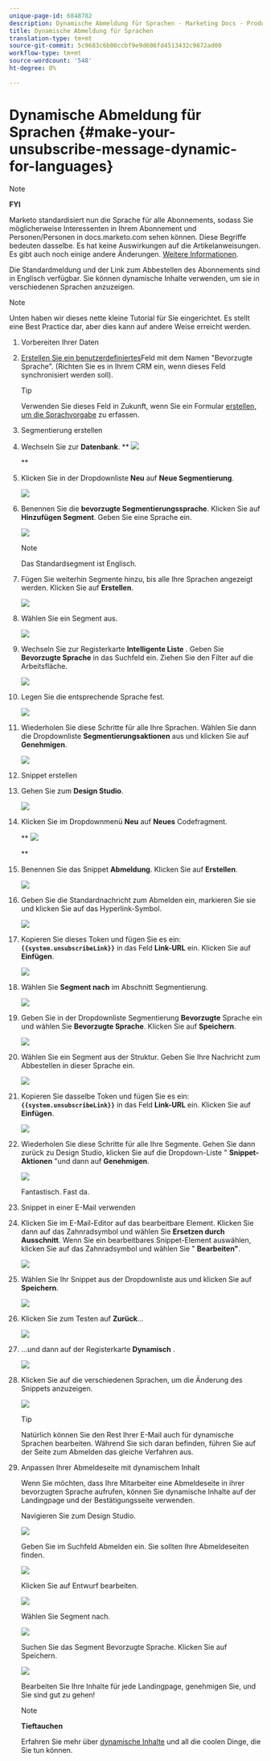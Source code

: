 ```yaml
---
unique-page-id: 6848782
description: Dynamische Abmeldung für Sprachen - Marketing Docs - Produktdokumentation
title: Dynamische Abmeldung für Sprachen
translation-type: tm+mt
source-git-commit: 5c9683c6b00ccbf9e9d606fd4513432c9872ad00
workflow-type: tm+mt
source-wordcount: '548'
ht-degree: 0%

---
```



# Dynamische Abmeldung für Sprachen {#make-your-unsubscribe-message-dynamic-for-languages}

>[!NOTE]
>
>**FYI**
>
>Marketo standardisiert nun die Sprache für alle Abonnements, sodass Sie möglicherweise Interessenten in Ihrem Abonnement und Personen/Personen in docs.marketo.com sehen können. Diese Begriffe bedeuten dasselbe. Es hat keine Auswirkungen auf die Artikelanweisungen. Es gibt auch noch einige andere Änderungen. [Weitere Informationen](http://docs.marketo.com/display/DOCS/Updates+to+Marketo+Terminology).

Die Standardmeldung und der Link zum Abbestellen des Abonnements sind in Englisch verfügbar. Sie können dynamische Inhalte verwenden, um sie in verschiedenen Sprachen anzuzeigen.

>[!NOTE]
>
>Unten haben wir dieses nette kleine Tutorial für Sie eingerichtet. Es stellt eine Best Practice dar, aber dies kann auf andere Weise erreicht werden.

1. Vorbereiten Ihrer Daten
1. [Erstellen Sie ein benutzerdefiniertes](../../../../product-docs/administration/field-management/create-a-custom-field-in-marketo.md)Feld mit dem Namen &quot;Bevorzugte Sprache&quot;. (Richten Sie es in Ihrem CRM ein, wenn dieses Feld synchronisiert werden soll).

   >[!TIP]
   >
   >Verwenden Sie dieses Feld in Zukunft, wenn Sie ein Formular [erstellen, um die Sprachvorgabe](../../../../product-docs/demand-generation/forms/creating-a-form/create-a-form.md) zu erfassen.

1. Segmentierung erstellen
1. Wechseln Sie zur **Datenbank**.
** ![](assets/db.png)

   **

1. Klicken Sie in der Dropdownliste **Neu** auf **Neue Segmentierung**.

   ![](assets/two.png)

1. Benennen Sie die **bevorzugte Segmentierungssprache**. Klicken Sie auf **Hinzufügen Segment**. Geben Sie eine Sprache ein.

   ![](assets/image2015-3-9-8-3a33-3a44.png)

   >[!NOTE]
   >
   >Das Standardsegment ist Englisch.

1. Fügen Sie weiterhin Segmente hinzu, bis alle Ihre Sprachen angezeigt werden. Klicken Sie auf **Erstellen**.

   ![](assets/image2015-3-9-8-3a38-3a5.png)

1. Wählen Sie ein Segment aus.

   ![](assets/image2015-3-9-8-3a38-3a17.png)

1. Wechseln Sie zur Registerkarte **Intelligente Liste** . Geben Sie **Bevorzugte Sprache** in das Suchfeld ein. Ziehen Sie den Filter auf die Arbeitsfläche.

   ![](assets/six.png)

1. Legen Sie die entsprechende Sprache fest.

   ![](assets/seven.png)

1. Wiederholen Sie diese Schritte für alle Ihre Sprachen. Wählen Sie dann die Dropdownliste **Segmentierungsaktionen** aus und klicken Sie auf **Genehmigen**.

   ![](assets/image2015-3-9-8-3a39-3a36.png)

1. Snippet erstellen
1. Gehen Sie zum **Design Studio**.

   ![](assets/ds.png)

1. Klicken Sie im Dropdownmenü **Neu** auf **Neues** Codefragment.

   ** ![](assets/ten.png)

   **

1. Benennen Sie das Snippet **Abmeldung**. Klicken Sie auf **Erstellen**.

   ![](assets/image2015-3-9-8-3a40-3a54.png)

1. Geben Sie die Standardnachricht zum Abmelden ein, markieren Sie sie und klicken Sie auf das Hyperlink-Symbol.

   ![](assets/image2015-3-9-8-3a41-3a47.png)

1. Kopieren Sie dieses Token und fügen Sie es ein: **`{{system.unsubscribeLink}}`** in das Feld **Link-URL** ein. Klicken Sie auf **Einfügen**.

   ![](assets/image2015-3-9-8-3a43-3a17.png)

1. Wählen Sie **Segment nach** im Abschnitt Segmentierung.

   ![](assets/image2015-3-9-8-3a44-3a16.png)

1. Geben Sie in der Dropdownliste Segmentierung **Bevorzugte** Sprache ein und wählen Sie **Bevorzugte Sprache**. Klicken Sie auf **Speichern**.

   ![](assets/image2015-3-9-8-3a44-3a32.png)

1. Wählen Sie ein Segment aus der Struktur. Geben Sie Ihre Nachricht zum Abbestellen in dieser Sprache ein.

   ![](assets/image2015-3-9-8-3a45-3a43.png)

1. Kopieren Sie dasselbe Token und fügen Sie es ein: **`{{system.unsubscribeLink}}`** in das Feld **Link-URL** ein. Klicken Sie auf **Einfügen**.

   ![](assets/image2015-3-9-8-3a47-3a4.png)

1. Wiederholen Sie diese Schritte für alle Ihre Segmente. Gehen Sie dann zurück zu Design Studio, klicken Sie auf die Dropdown-Liste &quot; **Snippet-Aktionen** &quot;und dann auf **Genehmigen**.

   ![](assets/image2015-3-9-8-3a47-3a34.png)

   Fantastisch. Fast da.

1. Snippet in einer E-Mail verwenden
1. Klicken Sie im E-Mail-Editor auf das bearbeitbare Element. Klicken Sie dann auf das Zahnradsymbol und wählen Sie **Ersetzen durch Ausschnitt**. Wenn Sie ein bearbeitbares Snippet-Element auswählen, klicken Sie auf das Zahnradsymbol und wählen Sie &quot; **Bearbeiten&quot;**.

   ![](assets/4.1.png)

1. Wählen Sie Ihr Snippet aus der Dropdownliste aus und klicken Sie auf **Speichern**.

   ![](assets/image2015-3-9-8-3a50-3a16.png)

1. Klicken Sie zum Testen auf **Zurück**...

   ![](assets/4.3.png)

1. ...und dann auf der Registerkarte **Dynamisch** .

   ![](assets/4.4.png)

1. Klicken Sie auf die verschiedenen Sprachen, um die Änderung des Snippets anzuzeigen.

   ![](assets/4.5.png)

   >[!TIP]
   >
   >Natürlich können Sie den Rest Ihrer E-Mail auch für dynamische Sprachen bearbeiten. Während Sie sich daran befinden, führen Sie auf der Seite zum Abmelden das gleiche Verfahren aus.

1. Anpassen Ihrer Abmeldeseite mit dynamischem Inhalt

   Wenn Sie möchten, dass Ihre Mitarbeiter eine Abmeldeseite in ihrer bevorzugten Sprache aufrufen, können Sie dynamische Inhalte auf der Landingpage und der Bestätigungsseite verwenden.

   Navigieren Sie zum Design Studio.

   ![](assets/ds.png)

   Geben Sie im Suchfeld Abmelden ein. Sie sollten Ihre Abmeldeseiten finden.

   ![](assets/image2015-3-9-8-3a51-3a53.png)

   Klicken Sie auf Entwurf bearbeiten.

   ![](assets/image2015-3-9-8-3a52-3a23.png)

   Wählen Sie Segment nach.

   ![](assets/image2015-3-9-8-3a52-3a57.png)

   Suchen Sie das Segment Bevorzugte Sprache. Klicken Sie auf Speichern.

   ![](assets/image2015-3-9-8-3a53-3a54.png)

   Bearbeiten Sie Ihre Inhalte für jede Landingpage, genehmigen Sie, und Sie sind gut zu gehen!

   >[!NOTE]
   >
   >**Tieftauchen**
   >
   >
   >Erfahren Sie mehr über [dynamische Inhalte](../../../../product-docs/personalization/segmentation-and-snippets/segmentation/understanding-dynamic-content.md) und all die coolen Dinge, die Sie tun können.

